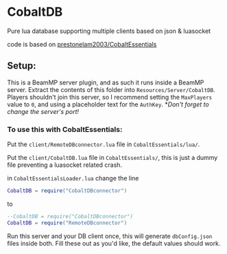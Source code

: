 # CobaltDB
Pure lua database supporting multiple clients based on json & luasocket

code is based on [prestonelam2003/CobaltEssentials](https://github.com/prestonelam2003/CobaltEssentials/)

## Setup:

This is a BeamMP server plugin, and as such it runs inside a BeamMP server. Extract the contents of this folder into `Resources/Server/CobaltDB`. Players shouldn't join this server, so I recommend setting the `MaxPlayers` value to `0`, and using a placeholder text for the `AuthKey`. **Don't forget to change the server's port!*

### To use this with CobaltEssentials:
Put the `client/RemoteDBconnector.lua` file in `CobaltEssentials/lua/`.

Put the `client/CobaltDB.lua` file in `CobaltEssentials/`, this is just a dummy file preventing a luasocket related crash.

in `CobaltEssentialsLoader.lua` change the line
```lua
CobaltDB = require("CobaltDBconnector")
```

to

```lua
--CobaltDB = require("CobaltDBconnector")
CobaltDB = require("RemoteDBconnector")
```

Run this server and your DB client once, this will generate `dbConfig.json` files inside both. Fill these out as you'd like, the default values should work.
